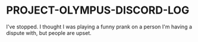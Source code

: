 # PROJECT-OLYMPUS-DISCORD-LOG
I've stopped. I thought I was playing a funny prank on a person I'm having a dispute with, but people are upset. 
